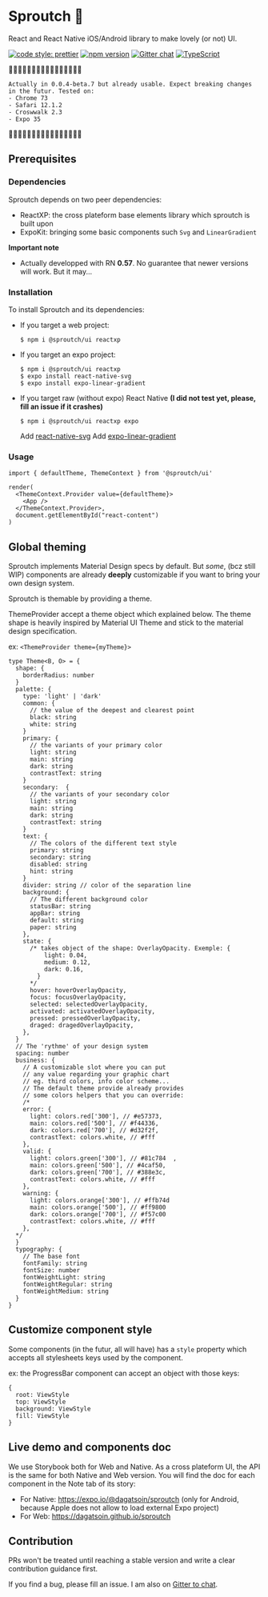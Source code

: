 # Sproutch :poop:

React and React Native iOS/Android library to make lovely (or not) UI.

[![code style: prettier](https://img.shields.io/badge/code_style-prettier-ff69b4.svg?style=flat-square)](https://github.com/prettier/prettier)
[![npm version](https://badge.fury.io/js/%40sproutch%2Fui.svg)](https://badge.fury.io/js/%40sproutch%2Fui)
[![Gitter chat](https://badges.gitter.im/sproutch/community.png)](https://gitter.im/sproutch/community?utm_source=share-link&utm_medium=link&utm_campaign=share-link)
[![TypeScript](https://badges.frapsoft.com/typescript/love/typescript.png?v=101)](https://github.com/ellerbrock/typescript-badges/)


:construction::construction::construction::construction::construction::construction::construction::construction::construction::construction::construction::construction::construction::construction::construction::construction:

```
Actually in 0.0.4-beta.7 but already usable. Expect breaking changes in the futur. Tested on:
- Chrome 73
- Safari 12.1.2
- Croswwalk 2.3
- Expo 35
```

:construction::construction::construction::construction::construction::construction::construction::construction::construction::construction::construction::construction::construction::construction::construction::construction:

## Prerequisites

### Dependencies

Sproutch depends on two peer dependencies:
- ReactXP: the cross plateform base elements library which sproutch is built upon
- ExpoKit: bringing some basic components such `Svg` and `LinearGradient`

**Important note**
- Actually developped with RN **0.57**. No guarantee that newer versions will work. But it may...

### Installation

To install Sproutch and its dependencies:
- If you target a web project:

  `$ npm i @sproutch/ui reactxp`

- If you target an expo project:

  ```
  $ npm i @sproutch/ui reactxp
  $ expo install react-native-svg
  $ expo install expo-linear-gradient
  ```

- If you target raw (without expo) React Native **(I did not test yet, please, fill an issue if it crashes)**

  `$ npm i @sproutch/ui reactxp expo`

  Add [react-native-svg](https://github.com/react-native-community/react-native-svg)
  Add [expo-linear-gradient](https://github.com/expo/expo/tree/master/packages/expo-linear-gradient)

### Usage

```tsx
import { defaultTheme, ThemeContext } from '@sproutch/ui'

render(
  <ThemeContext.Provider value={defaultTheme}>
    <App />
  </ThemeContext.Provider>,
  document.getElementById("react-content")
)
```

## Global theming

Sproutch implements Material Design specs by default. But *some*, (bcz still WIP) components are already **deeply** customizable if you want to bring your own design system.

Sproutch is themable by providing a theme.

ThemeProvider accept a theme object which explained below. The theme shape is heavily inspired by Material UI Theme and stick to the material design specification.

ex: `<ThemeProvider theme={myTheme}>`

```tsx
type Theme<B, O> = {
  shape: {
    borderRadius: number
  }
  palette: {
    type: 'light' | 'dark'
    common: {
      // the value of the deepest and clearest point
      black: string
      white: string
    }
    primary: {
      // the variants of your primary color
      light: string
      main: string
      dark: string
      contrastText: string
    }
    secondary:  {
      // the variants of your secondary color
      light: string
      main: string
      dark: string
      contrastText: string
    }
    text: {
      // The colors of the different text style
      primary: string
      secondary: string
      disabled: string
      hint: string
    }
    divider: string // color of the separation line
    background: {
      // The different background color
      statusBar: string
      appBar: string
      default: string
      paper: string
    },
    state: {
      /* takes object of the shape: OverlayOpacity. Exemple: {
          light: 0.04,
          medium: 0.12,
          dark: 0.16,
        }
      */
      hover: hoverOverlayOpacity,
      focus: focusOverlayOpacity,
      selected: selectedOverlayOpacity,
      activated: activatedOverlayOpacity,
      pressed: pressedOverlayOpacity,
      draged: dragedOverlayOpacity,
    },
  }
  // The 'rythme' of your design system
  spacing: number
  business: {
    // A customizable slot where you can put
    // any value regarding your graphic chart
    // eg. third colors, info color scheme...
    // The default theme provide already provides
    // some colors helpers that you can override:
    /*
    error: {
      light: colors.red['300'], // #e57373,
      main: colors.red['500'], // #f44336,
      dark: colors.red['700'], // #d32f2f,
      contrastText: colors.white, // #fff
    },
    valid: {
      light: colors.green['300'], // #81c784  ,
      main: colors.green['500'], // #4caf50,
      dark: colors.green['700'], // #388e3c,
      contrastText: colors.white, // #fff
    },
    warning: {
      light: colors.orange['300'], // #ffb74d
      main: colors.orange['500'], // #ff9800
      dark: colors.orange['700'], // #f57c00
      contrastText: colors.white, // #fff
    },
  */
  }
  typography: {
    // The base font
    fontFamily: string
    fontSize: number
    fontWeightLight: string
    fontWeightRegular: string
    fontWeightMedium: string
  }
}
```

## Customize component style

Some components (in the futur, all will have) has a `style` property which accepts all stylesheets keys used by the component.

ex: the ProgressBar component can accept an object with those keys:

```tsx
{
  root: ViewStyle
  top: ViewStyle
  background: ViewStyle
  fill: ViewStyle
}
```

## Live demo and components doc

We use Storybook both for Web and Native.
As a cross plateform UI, the API is the same for both Native and Web version. 
You will find the doc for each component in the Note tab of its story:
- For Native: https://expo.io/@dagatsoin/sproutch (only for Android, because Apple does not allow to load external Expo project)
- For Web: https://dagatsoin.github.io/sproutch

## Contribution

PRs won't be treated until reaching a stable version and write a clear contribution guidance first.

If you find a bug, please fill an issue. I am also on [Gitter to chat](https://gitter.im/sproutch/community).
